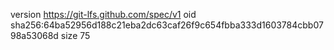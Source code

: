 version https://git-lfs.github.com/spec/v1
oid sha256:64ba52956d188c21eba2dc63caf26f9c654fbba333d1603784cbb0798a53068d
size 75
